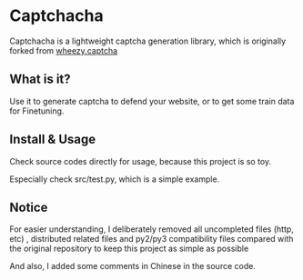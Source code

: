 # Captchacha

Captchacha is a lightweight captcha generation library, 
which is originally forked from 
[wheezy.captcha](https://github.com/ContextLogic/wheezy-captcha)

## What is it?

Use it to generate captcha to defend your website,
or to get some train data for Finetuning.

## Install & Usage

Check source codes directly for usage, because this project is so toy.

Especially check src/test.py, which is a simple example.

## Notice

For easier understanding, 
I deliberately removed all uncompleted files (http, etc) 
, distributed related files and py2/py3 compatibility files 
compared with the original repository
to keep this project as simple as possible

And also, I added some comments in Chinese in the source code.

